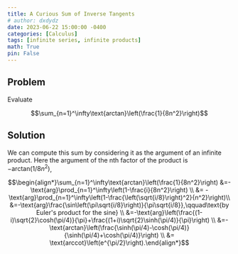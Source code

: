 ```yaml
---
title: A Curious Sum of Inverse Tangents
# author: dxdydz
date: 2023-06-22 15:00:00 -0400
categories: [Calculus]
tags: [infinite series, infinite products]
math: True
pin: False
---
```


## Problem

Evaluate

$$\sum_{n=1}^\infty\text{arctan}\left(\frac{1}{8n^2}\right)$$

## Solution



We can compute this sum by considering it as the argument of an infinite product. Here the argument of the nth factor of the product is $-\text{arctan}(1/8n^2)$,

$$\begin{align*}\sum_{n=1}^\infty\text{arctan}\left(\frac{1}{8n^2}\right) &=-\text{arg}\prod_{n=1}^\infty\left(1-\frac{i}{8n^2}\right) \\  &= -\text{arg}\prod_{n=1}^\infty\left(1-\frac{\left(\sqrt{i/8}\right)^2}{n^2}\right)\\  &=-\text{arg}\frac{\sin\left(\pi\sqrt{i/8}\right)}{\pi\sqrt{i/8}},\qquad\text{by Euler's product for the sine} \\  &=-\text{arg}\left(\frac{(1-i)\sqrt{2}\cosh(\pi/4)}{\pi}+\frac{(1+i)\sqrt{2}\sinh(\pi/4)}{\pi}\right) \\  &=-\text{arctan}\left(\frac{\sinh(\pi/4)-\cosh(\pi/4)}{\sinh(\pi/4)+\cosh(\pi/4)}\right) \\ &= \text{arccot}\left(e^{\pi/2}\right).\end{align*}$$